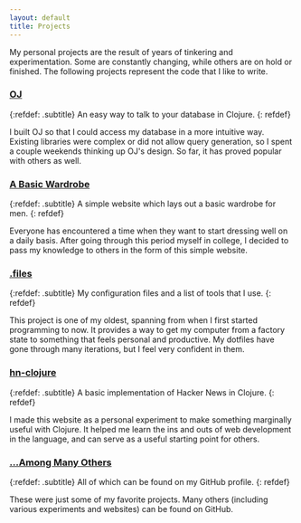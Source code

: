 ```yaml
---
layout: default
title: Projects
---
```


My personal projects are the result of years of tinkering and experimentation. Some are constantly changing, while others are on hold or finished. The following projects represent the code that I like to write.

### [OJ](https://github.com/taylorlapeyre/oj)

{:refdef: .subtitle}
An easy way to talk to your database in Clojure.
{: refdef}

I built OJ so that I could access my database in a more intuitive way. Existing libraries were complex or did not allow query generation, so I spent a couple weekends thinking up OJ's design. So far, it has proved popular with others as well.

### [A Basic Wardrobe](https://github.com/taylorlapeyre/basicwardrobe.info)

{:refdef: .subtitle}
A simple website which lays out a basic wardrobe for men.
{: refdef}

Everyone has encountered a time when they want to start dressing well on a daily basis. After going through this period myself in college, I decided to pass my knowledge to others in the form of this simple website.

### [.files](https://github.com/taylorlapeyre/.files)

{:refdef: .subtitle}
My configuration files and a list of tools that I use.
{: refdef}

This project is one of my oldest, spanning from when I first started programming to now. It provides a way to get my computer from a factory state to something that feels personal and productive. My dotfiles have gone through many iterations, but I feel very confident in them.

### [hn-clojure](https://github.com/taylorlapeyre/hn-clojure)

{:refdef: .subtitle}
A basic implementation of Hacker News in Clojure.
{: refdef}

I made this website as a personal experiment to make something marginally useful with Clojure. It helped me learn the ins and outs of web development in the language, and can serve as a useful starting point for others.

### […Among Many Others](https://github.com/taylorlapeyre)

{:refdef: .subtitle}
All of which can be found on my GitHub profile.
{: refdef}

These were just some of my favorite projects. Many others (including various experiments and websites) can be found on GitHub.
